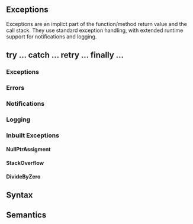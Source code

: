 ## Exceptions ##
Exceptions are an implict part of the function/method return value and the call stack. They use standard exception handling, with extended runtime support for notifications and logging. 

try ... catch ... retry ... finally ...
---------------------------------------

### Exceptions

### Errors

### Notifications

### Logging

### Inbuilt Exceptions

#### NullPtrAssigment

#### StackOverflow

#### DivideByZero

Syntax
------

Semantics
---------
